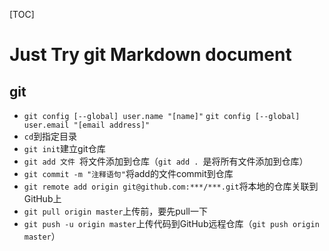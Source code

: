 [TOC]

# Just Try git Markdown document

## git

- `git config [--global] user.name "[name]"` `git config [--global] user.email "[email address]"`
- `cd`到指定目录
- `git init`建立git仓库
- `git add 文件 `将文件添加到仓库（`git add . `是将所有文件添加到仓库）
- `git commit -m "注释语句"`将add的文件commit到仓库
- `git remote add origin git@github.com:***/***.git`将本地的仓库关联到GitHub上
- `git pull origin master`上传前，要先pull一下
- `git push -u origin master`上传代码到GitHub远程仓库（`git push origin master`）